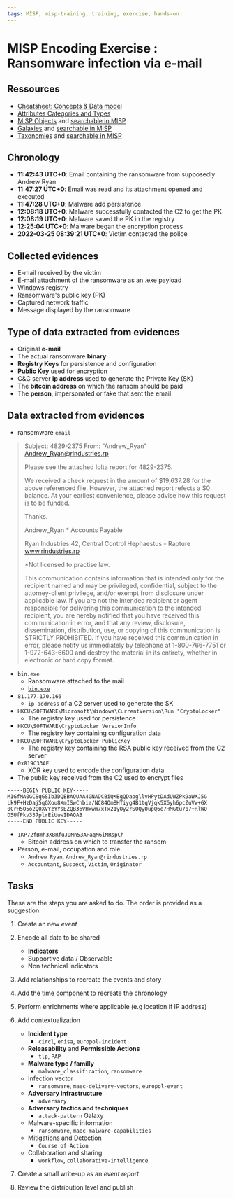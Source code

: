 ```yaml
---
tags: MISP, misp-training, training, exercise, hands-on
---
```

# MISP Encoding Exercise : Ransomware infection via e-mail

## Ressources

- [Cheatsheet: Concepts & Data model](https://www.misp-project.org/misp-training/cheatsheet.pdf)
- [Attributes Categories and Types](https://iglocska.eu/pages/display/doc/categories_and_types)
- [MISP Objects](https://www.misp-project.org/objects.html) and [searchable in MISP](https://iglocska.eu/taxonomies/index)
- [Galaxies](https://www.misp-project.org/galaxy.html) and [searchable in MISP](https://iglocska.eu/galaxies/index)
- [Taxonomies](https://www.misp-project.org/taxonomies.html) and [searchable in MISP](https://iglocska.eu/taxonomies/index)
## Chronology
- **11:42:43 UTC+0**: Email containing the ransomware from supposedly Andrew Ryan
- **11:47:27 UTC+0**: Email was read and its attachment opened and executed
- **11:47:28 UTC+0**: Malware add persistence
- **12:08:18 UTC+0**: Malware successfully contacted the C2 to get the PK
- **12:08:19 UTC+0**: Malware saved the PK in the registry
- **12:25:04 UTC+0**: Malware began the encryption process
- **2022-03-25 08:39:21 UTC+0**: Victim contacted the police

## Collected evidences

- E-mail received by the victim
- E-mail attachment of the ransomware as an .exe payload
- Windows registry
- Ransomware's public key (PK)
- Captured network traffic
- Message displayed by the ransomware

## Type of data extracted from evidences

- Original **e-mail**
- The actual ransomware **binary**
- **Registry Keys** for persistence and configuration
- **Public Key** used for encryption
- C&C server **ip address** used to generate the Private Key (SK)
- The **bitcoin address** on which the ransom should be paid
- The **person**, impersonated or fake that sent the email

## Data extracted from evidences

- ransomware `email`
> Subject: 4829-2375
>From: "Andrew_Ryan" <Andrew_Ryan@rindustries.rp>
>
>Please see the attached Iolta report for 4829-2375.
>
>We received a check request in the amount of $19,637.28 for the above referenced file. However, the attached report refects a $0 balance. At your earliest convenience, please advise how this request is to be funded.
>
>Thanks.
>
>Andrew_Ryan *
>Accounts Payable
>
>Ryan Industries
>42, Central Control Hephaestus - Rapture
>www.rindustries.rp
>
>*Not licensed to practise law.
>
>This communication contains information that is intended only for the recipient named and may be privileged, confidential, subject to the attorney-client privilege, and/or exempt from disclosure under applicable law. If you are not the intended recipient or agent responsible for delivering this communication to the intended recipient, you are hereby notified that you have received this communication in error, and that any review, disclosure, dissemination, distribution, use, or copying of this communication is STRICTLY PROHIBITED. If you have received this communication in error, please notify us immediately by telephone at 1-800-766-7751 or 1-972-643-6600 and destroy the material in its entirety, whether in electronic or hard copy format.
- `bin.exe`
    - Ransomware attached to the mail
    - [`bin.exe`](https://cra.circl.lu/bin.exe)
- `81.177.170.166`
    - `ip address` of a C2 server used to generate the SK
- `HKCU\SOFTWARE\Microsoft\Windows\CurrentVersion\Run "CryptoLocker"`
    - The registry key used for persistence
- `HKCU\SOFTWARE\CryptoLocker VersionInfo`
    - The registry key containing configuration data
- `HKCU\SOFTWARE\CryptoLocker PublicKey`
    - The registry key containing the RSA public key received from the C2 server
- `0x819C33AE`
    - XOR key used to encode the configuration data
- The public key received from the C2 used to encrypt files
```text
-----BEGIN PUBLIC KEY-----
MIGfMA0GCSqGSIb3DQEBAQUAA4GNADCBiQKBgQDaogllvHPytDAdUWZPk9aWXJ5G
Lk9F+HzDaj5qGXou8XmISwChbia/NC84QmBHTiyg4B1tqVjqk5X6yh6pcZuVw+GX
0CrH5O5o2Q0XVYzYYsEZQB36VHxwm7xTx21yOy2rSOQyOupQ6e7HMGtu7p7+RlWO
D5UfPkv337plrEiUuwIDAQAB
-----END PUBLIC KEY-----
```
- `1KP72fBmh3XBRfuJDMn53APaqM6iMRspCh`
    - Bitcoin address on which to transfer the ransom
- Person, e-mail, occupation and role
    - `Andrew Ryan`, `Andrew_Ryan@rindustries.rp`
    - `Accountant`, `Suspect`, `Victim`, `Originator`


## Tasks

These are the steps you are asked to do. The order is provided as a suggestion.
1. Create an new *event*
2. Encode all data to be shared
    - **Indicators**
    - Supportive data / Observable
    - Non technical indicators
3. Add relationships to recreate the events and story
4. Add the time component to recreate the chronology
5. Perform enrichments where applicable (e.g location if IP address)
6. Add contextualization
    - **Incident type**
        - `circl`, `enisa`, `europol-incident`
    - **Releasability** and **Permissible Actions**
        - `tlp`, `PAP`
    - **Malware type / familly**
        - `malware_classification`, `ransomware`
    - Infection vector
        - `ransomware`, `maec-delivery-vectors`, `europol-event`
    - **Adversary infrastructure**
        - `adversary`
    - **Adversary tactics and techniques**
        - `attack-pattern` Galaxy
    - Malware-specific information
        - `ransomware`, `maec-malware-capabilities`
    - Mitigations and Detection
        - `Course of Action`
    - Collaboration and sharing
        - `workflow`, `collaborative-intelligence`
7. Create a small write-up as an *event report*

8. Review the distribution level and publish

